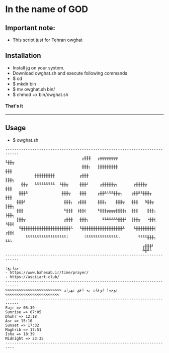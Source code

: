 # In the name of GOD


## Important note:
- This script just for Tehran owghat
## Installation
- Install [jq](https://stedolan.github.io/jq/) on your system.
- Download owghat.sh and execute following commands
- $ cd
- $ mkdir bin
- $ mv owghat.sh bin/
- $ chmod +x bin/owghat.sh
#### That's it

---
## Usage
- $ owghat.sh

```
----------------------------------------------------------------------------
                                  ╓╫╫╫   ╓╦╦╦╦╦╦╦╦                   ╙╫╫╦   
                                  ╫╫╫┐   ║╫╫╫╫╫╫╫╫                    ╫╫╫   
             ╫╫╫╫╫╫╫╫╫           ╔╫╫╫                                 ║╫╫╕  
       ╬╫╦   ╙╙╙╙╙╙╙╙╙  ╘╫╫╦     ╫╫╫╛     ╓╫╫╫╫╫╦┐       ╔╫╫╫╫╦        ╫╫╫  
      ╫╫╫╨               ╫╫╫╦    ╫╫╫     ╓╫╫╩└╙╨╫╫╦┐    ╔╫╫╩╙╫╫╫╥      ╫╫╫  
     ╫╫╫╛                 ╫╫╫┐  ╒╫╫╫     ╫╫╫┐    ╫╫╫╦   ╫╫╫   ╚╫╫╦     ║╫╫╕ 
     ╫╫╫                  ╙╫╫╫  ╞╫╫╡     ╙╫╫╫╦╦╦╦╫╫╫╫╕  ╫╫╫    ║╫╫┐    ╞╫╫╕ 
     ║╫╫╦                 ╓╫╫╫   ╫╫╫┐      ╙╙╨╩╩╩╩╫╫╫╛  ║╫╫╦   ╘╫╫╡    ╘╫╫╡ 
      ╙╫╫╫╫╫╫╫╫╫╫╫╫╫╫╫╫╫╫╫╫╫╫└   ╙╫╫╫╫╫╫╫╫╫╫╫╫╫╫╫╫╫╫╩    ╚╫╫╫╫╫╫╫╫╡    ╒╫╫╡ 
         ╙╙╙╙╙╙╙╙╙╙╙╙╙╙╙╙╙╙└       └╙╙╙╙╙╙╙╙╙╙╙╙╙╙└        ╙╙╙╙╫╫╫┐     ╙╙└ 
                                                             ╓╫╫╫╛          
                                                             ╩╫╩└           
----------------------------------------------------------------------------
                                                                       :منابع
- https://www.bahesab.ir/time/prayer/                                       
- https://asciiart.club/                                                    
----------------------------------------------------------------------------
>>>>>>>>>>>>>>>>>>>>>>>>> توجه! اوقات به افق تهران  <<<<<<<<<<<<<<<<<<<<<<<<
----------------------------------------------------------------------------
Fajr => 05:39
Sunrise => 07:05
Dhuhr => 12:18
Asr => 15:10
Sunset => 17:32
Maghrib => 17:51
Isha => 18:39
Midnight => 23:35
--------------------------------------------------------------------------
```

